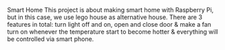 Smart Home
This project is about making smart home with Raspberry Pi, but in this case, we use lego house as alternative house.
There are 3 features in total: turn light off and on, open and close door & make a fan turn on whenever the temperature start to 
become hotter & everything will be controlled via smart phone.
